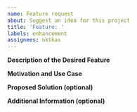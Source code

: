 ```yaml
---
name: Feature request
about: Suggest an idea for this project
title: 'Feature: '
labels: enhancement
assignees: nktkas
---
```


**Description of the Desired Feature**

<!-- Provide a concise description of the feature or enhancement you would like to see. -->

**Motivation and Use Case**

<!-- Explain why this feature is important for you or others. How does it improve the library or make tasks easier? -->

**Proposed Solution (optional)**

<!-- If you have an idea of how to implement this feature, please share it. -->

**Additional Information (optional)**

<!-- Any additional details, links or screenshots that can help understand your request. -->
